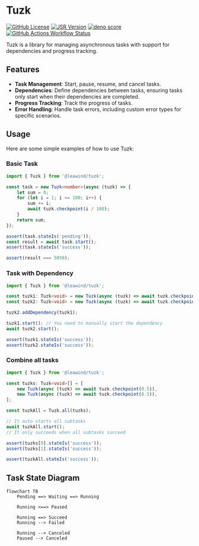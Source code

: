 # Tuzk

[![GitHub License](https://img.shields.io/github/license/Leawind/tuzk-ts)](https://github.com/Leawind/tuzk-ts)
[![JSR Version](https://jsr.io/badges/@leawind/tuzk)](https://jsr.io/@leawind/tuzk)
[![deno score](https://jsr.io/badges/@leawind/tuzk/score)](https://jsr.io/@leawind/tuzk/doc)
[![GitHub Actions Workflow Status](https://img.shields.io/github/actions/workflow/status/Leawind/tuzk-ts/deno-test.yaml?branch=main&logo=github-actions&label=test)](https://github.com/Leawind/tuzk-ts/actions/workflows/deno-test.yaml)

Tuzk is a library for managing asynchronous tasks with support for dependencies and progress tracking.

## Features

- **Task Management**: Start, pause, resume, and cancel tasks.
- **Dependencies**: Define dependencies between tasks, ensuring tasks only start when their dependencies are completed.
- **Progress Tracking**: Track the progress of tasks.
- **Error Handling**: Handle task errors, including custom error types for specific scenarios.

## Usage

Here are some simple examples of how to use Tuzk:

### Basic Task

```typescript
import { Tuzk } from '@leawind/tuzk';

const task = new Tuzk<number>(async (tuzk) => {
	let sum = 0;
	for (let i = 1; i <= 100; i++) {
		sum += i;
		await tuzk.checkpoint(i / 100);
	}
	return sum;
});

assert(task.stateIs('pending'));
const result = await task.start();
assert(task.stateIs('success'));

assert(result === 5050);
```

### Task with Dependency

```typescript
import { Tuzk } from '@leawind/tuzk';

const tuzk1: Tuzk<void> = new Tuzk(async (tuzk) => await tuzk.checkpoint(0.5));
const tuzk2: Tuzk<void> = new Tuzk(async (tuzk) => await tuzk.checkpoint(0.5));

tuzk2.addDependency(tuzk1);

tuzk1.start(); // You need to manually start the dependency
await tuzk2.start();

assert(tuzk1.stateIs('success'));
assert(tuzk2.stateIs('success'));
```

### Combine all tasks

```typescript
import { Tuzk } from '@leawind/tuzk';

const tuzks: Tuzk<void>[] = [
	new Tuzk(async (tuzk) => await tuzk.checkpoint(0.5)),
	new Tuzk(async (tuzk) => await tuzk.checkpoint(0.5)),
];

const tuzkAll = Tuzk.all(tuzks);

// It auto starts all subtasks
await tuzkAll.start();
// It only succeeds when all subtasks succeed

assert(tuzks[0].stateIs('success'));
assert(tuzks[1].stateIs('success'));

assert(tuzkAll.stateIs('success'));
```

## Task State Diagram

```mermaid
flowchart TB
	Pending ==> Waiting ==> Running

	Running <==> Paused

	Running ==> Succeed
	Running --> Failed

	Running --> Canceled
	Paused --> Canceled
```
